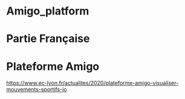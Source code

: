 # Amigo_platform
# Partie Française
# Plateforme Amigo
https://www.ec-lyon.fr/actualites/2020/plateforme-amigo-visualiser-mouvements-sportifs-jo